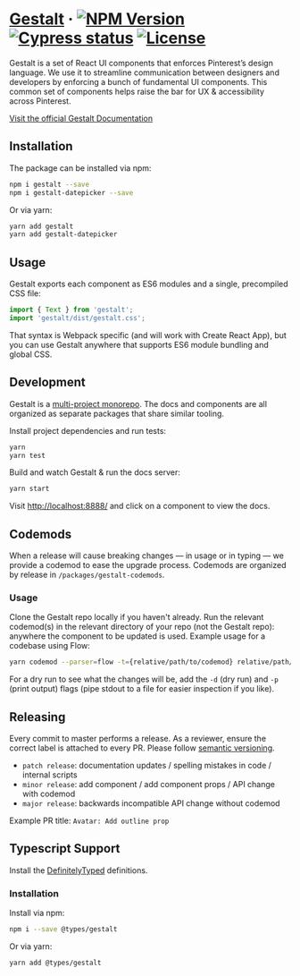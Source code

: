 # [Gestalt](https://gestalt.pinterest.systems/) &middot; [![NPM Version](https://img.shields.io/npm/v/gestalt.svg)](https://www.npmjs.com/package/gestalt) [![Cypress status](https://img.shields.io/endpoint?url=https://dashboard.cypress.io/badge/simple/x99ctf/master&style=flat&logo=cypress)](https://dashboard.cypress.io/projects/x99ctf/runs) [![License](https://img.shields.io/npm/l/gestalt?style=flat)](https://github.com/pinterest/gestalt/blob/master/LICENSE)

Gestalt is a set of React UI components that enforces Pinterest’s design language. We use it to streamline communication between designers and developers by enforcing a bunch of fundamental UI components. This common set of components helps raise the bar for UX & accessibility across Pinterest.

[Visit the official Gestalt Documentation](https://gestalt.pinterest.systems/)

## Installation

The package can be installed via npm:

```bash
npm i gestalt --save
npm i gestalt-datepicker --save
```

Or via yarn:

```bash
yarn add gestalt
yarn add gestalt-datepicker
```

## Usage

Gestalt exports each component as ES6 modules and a single, precompiled CSS file:

```js
import { Text } from 'gestalt';
import 'gestalt/dist/gestalt.css';
```

That syntax is Webpack specific (and will work with Create React App), but you can use Gestalt anywhere that supports ES6 module bundling and global CSS.

## Development

Gestalt is a [multi-project monorepo](https://yarnpkg.com/lang/en/docs/workspaces/). The docs and components are all organized as separate packages that share similar tooling.

Install project dependencies and run tests:

```bash
yarn
yarn test
```

Build and watch Gestalt & run the docs server:

```bash
yarn start
```

Visit [http://localhost:8888/](http://localhost:8888) and click on a component to view the docs.

## Codemods

When a release will cause breaking changes — in usage or in typing — we provide a codemod to ease the upgrade process. Codemods are organized by release in `/packages/gestalt-codemods`.

### Usage

Clone the Gestalt repo locally if you haven't already. Run the relevant codemod(s) in the relevant directory of your repo (not the Gestalt repo): anywhere the component to be updated is used. Example usage for a codebase using Flow:

```bash
yarn codemod --parser=flow -t={relative/path/to/codemod} relative/path/to/your/code
```

For a dry run to see what the changes will be, add the `-d` (dry run) and `-p` (print output) flags (pipe stdout to a file for easier inspection if you like).

## Releasing

Every commit to master performs a release. As a reviewer, ensure the correct label is attached to every PR. Please follow [semantic versioning](https://semver.org/).

- `patch release`: documentation updates / spelling mistakes in code / internal scripts
- `minor release`: add component / add component props / API change with codemod
- `major release`: backwards incompatible API change without codemod

Example PR title: `Avatar: Add outline prop`

## Typescript Support

Install the [DefinitelyTyped](https://www.npmjs.com/package/@types/gestalt) definitions.

### Installation

Install via npm:

```bash
npm i --save @types/gestalt
```

Or via yarn:

```bash
yarn add @types/gestalt
```
